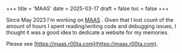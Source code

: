 +++
title = 'MAAS'
date = 2025-03-17
draft = false
toc = false
+++

Since May 2023 I'm working on [MAAS](https://maas.io) . Given that I lost count of the amount of hours I spent reading/writing code and debugging issues, I thought it was a good idea to dedicate a website for my memories. 

Please see [https://maas.r00ta.com](https://maas.r00ta.com).  
